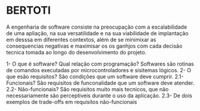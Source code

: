 # BERTOTI 
A engenharia de software consiste na preocupação com a escalabilidade de uma apliação, na sua versatilidade e na sua viabilidade de implantação em desssa em diferentes contextos, além de se minimixar as consequencias negativas e maximisar os os ganhjos com cada decisão tecnica tomada ao longo do desenvolvimento do projeto. 

1- O que é software? Qual relação com programação?
    Softwares são rotinas de comandos executadas por microcontroladores e sisitemas lógicos.
2- O que esão requisitos?
    São condições que um software deve cumprir.
2.1- Funcionais?
    São requisitos de funconalidade que um software deve atender.
2.2- Não-funcionais?
    São requisitos muito mais tecnicos, que não necessariamente são perceptiveis durante o uso da aplicação.
2.3- De dois exemplos de trade-offs em requisitos não-funcionais